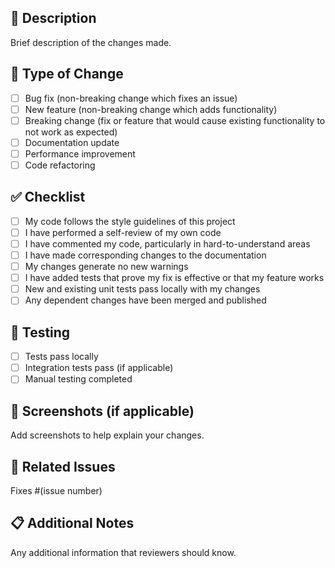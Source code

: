 ## 📝 Description

Brief description of the changes made.

## 🔧 Type of Change

- [ ] Bug fix (non-breaking change which fixes an issue)
- [ ] New feature (non-breaking change which adds functionality)
- [ ] Breaking change (fix or feature that would cause existing functionality to not work as expected)
- [ ] Documentation update
- [ ] Performance improvement
- [ ] Code refactoring

## ✅ Checklist

- [ ] My code follows the style guidelines of this project
- [ ] I have performed a self-review of my own code
- [ ] I have commented my code, particularly in hard-to-understand areas
- [ ] I have made corresponding changes to the documentation
- [ ] My changes generate no new warnings
- [ ] I have added tests that prove my fix is effective or that my feature works
- [ ] New and existing unit tests pass locally with my changes
- [ ] Any dependent changes have been merged and published

## 🧪 Testing

- [ ] Tests pass locally
- [ ] Integration tests pass (if applicable)
- [ ] Manual testing completed

## 📸 Screenshots (if applicable)

Add screenshots to help explain your changes.

## 🔗 Related Issues

Fixes #(issue number)

## 📋 Additional Notes

Any additional information that reviewers should know.
